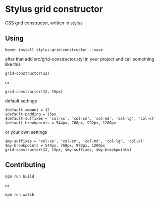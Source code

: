 # Stylus grid constructor
CSS grid constructor, written in stylus

## Using
```
bower install stylus-grid-constructor --save
```
after that add src/grid-constructor.styl in your project and call something like this
```stylus
grid-constructor(12)
```
or
```stylus
grid-constructor(12, 15px)
```
default settings
```stylus
$default-amount = 12
$default-padding = 15px
$default-suffixes = 'col-xs', 'col-sm', 'col-md', 'col-lg', 'col-xl'
$default-breakpoints = 544px, 768px, 992px, 1200px
```
or your own settings
```stylus
$my-suffixes = 'col-xs', 'col-sm', 'col-md', 'col-lg', 'col-xl'
$my-breakpoints = 544px, 768px, 992px, 1200px
grid-constructor(12, 15px, $my-suffixes, $my-breakpoints)
```

## Contributing

```
npm run build
```
or
```
npm run watch
```
